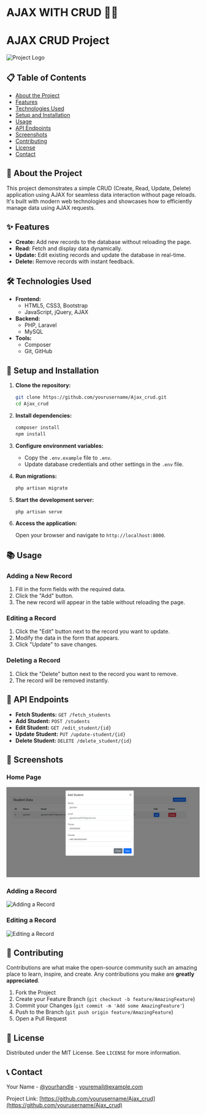 <h1>AJAX WITH CRUD 🐱‍👤</h1>

# AJAX CRUD Project

![Project Logo](https://example.com/logo.png)

## 📋 Table of Contents

- [About the Project](#about-the-project)
- [Features](#features)
- [Technologies Used](#technologies-used)
- [Setup and Installation](#setup-and-installation)
- [Usage](#usage)
- [API Endpoints](#api-endpoints)
- [Screenshots](#screenshots)
- [Contributing](#contributing)
- [License](#license)
- [Contact](#contact)

## 📖 About the Project

This project demonstrates a simple CRUD (Create, Read, Update, Delete) application using AJAX for seamless data interaction without page reloads. It's built with modern web technologies and showcases how to efficiently manage data using AJAX requests.

## ✨ Features

- **Create:** Add new records to the database without reloading the page.
- **Read:** Fetch and display data dynamically.
- **Update:** Edit existing records and update the database in real-time.
- **Delete:** Remove records with instant feedback.

## 🛠 Technologies Used

- **Frontend:**
  - HTML5, CSS3, Bootstrap
  - JavaScript, jQuery, AJAX
- **Backend:**
  - PHP, Laravel
  - MySQL
- **Tools:**
  - Composer
  - Git, GitHub

## 🚀 Setup and Installation

1. **Clone the repository:**

    ```bash
    git clone https://github.com/yourusername/Ajax_crud.git
    cd Ajax_crud
    ```

2. **Install dependencies:**

    ```bash
    composer install
    npm install
    ```

3. **Configure environment variables:**

    - Copy the `.env.example` file to `.env`.
    - Update database credentials and other settings in the `.env` file.

4. **Run migrations:**

    ```bash
    php artisan migrate
    ```

5. **Start the development server:**

    ```bash
    php artisan serve
    ```

6. **Access the application:**

    Open your browser and navigate to `http://localhost:8000`.

## 📚 Usage

### Adding a New Record

1. Fill in the form fields with the required data.
2. Click the "Add" button.
3. The new record will appear in the table without reloading the page.

### Editing a Record

1. Click the "Edit" button next to the record you want to update.
2. Modify the data in the form that appears.
3. Click "Update" to save changes.

### Deleting a Record

1. Click the "Delete" button next to the record you want to remove.
2. The record will be removed instantly.

## 🔗 API Endpoints

- **Fetch Students:** `GET /fetch_students`
- **Add Student:** `POST /students`
- **Edit Student:** `GET /edit_student/{id}`
- **Update Student:** `PUT /update-student/{id}`
- **Delete Student:** `DELETE /delete_student/{id}`

## 📸 Screenshots

### Home Page
![Home Page](public/assets/images/gautam.png)

### Adding a Record
![Adding a Record](https://example.com/addrecord.png)

### Editing a Record
![Editing a Record](https://example.com/editrecord.png)

## 🤝 Contributing

Contributions are what make the open-source community such an amazing place to learn, inspire, and create. Any contributions you make are **greatly appreciated**.

1. Fork the Project
2. Create your Feature Branch (`git checkout -b feature/AmazingFeature`)
3. Commit your Changes (`git commit -m 'Add some AmazingFeature'`)
4. Push to the Branch (`git push origin feature/AmazingFeature`)
5. Open a Pull Request

## 📝 License

Distributed under the MIT License. See `LICENSE` for more information.

## 📞 Contact

Your Name - [@yourhandle](https://twitter.com/yourhandle) - youremail@example.com

Project Link: [https://github.com/yourusername/Ajax_crud](https://github.com/yourusername/Ajax_crud)
